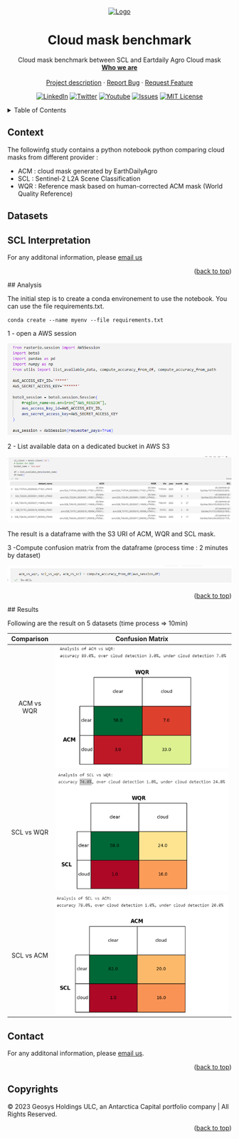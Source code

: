 <div id="top"></div>
<!-- PROJECT SHIELDS -->
<!--
*** See the bottom of this document for the declaration of the reference variables
*** https://www.markdownguide.org/basic-syntax/#reference-style-links
-->


<!-- PROJECT LOGO -->
<br />
<p align="center">
  <a href=https://github.com/GEOSYS/>
    <img src=https://earthdailyagro.com/wp-content/uploads/2022/01/Logo.svg alt="Logo" width="400" height="200">
  </a>

 <h1 align="center">Cloud mask benchmark</h3>

  <p align="center">
    Cloud mask benchmark between SCL and Eartdaily Agro Cloud mask
    <br />
    <a href=https://earthdailyagro.com/><strong>Who we are</strong></a>
    <br />
    <br />
    <a href=https://github.com/GEOSYS/Examples-and-showcases>Project description</a>
    ·
    <a href=https://github.com/GEOSYS/Examples-and-showcases/issues>Report Bug</a>
    ·
    <a href=https://github.com/GEOSYS/Examples-and-showcases/issues>Request Feature</a>
  </p>
</p>

<div align="center">
  
[![LinkedIn][linkedin-shield]][linkedin-url]
[![Twitter][twitter-shield]][twitter-url]
[![Youtube][youtube-shield]][youtube-url]
[![Issues][issues-shield]][issues-url]
[![MIT License][license-shield]][license-url]
  
</div>

<!--[![Stargazers][GitStars-shield]][GitStars-url]-->
<!--[![languages][NETcore-shield]][NETcore-url]-->
<!--[![Forks][forks-shield]][forks-url]-->
<!--[![Stargazers][stars-shield]][stars-url]-->
<!--[![CITest][CITest-shield]][CITest-url]-->
<!--[![languages][language-python-shiedl]][]-->

<!-- TABLE OF CONTENTS -->
<details close>
  <summary>Table of Contents</summary>
  <ol>
    <li><a href="#context">Context</a></li>
    <li><a href="#getting-started">Getting Started</a></li>
    <li><a href="#examples">Examples</a></li>
    <li><a href="#support-development">Support development</a></li>
    <li><a href="#license">License</a></li>
    <li><a href="#contact">Contact</a></li>
    <li><a href="#copyrights">Copyrights</a></li>
  </ol>
</details>

<!-- CONTEXT -->
## Context

The followinfg study contains a python  notebook python comparing cloud masks from different provider : 
- ACM : cloud mask generated by EarthDailyAgro
- SCL : Sentinel-2 L2A Scene Classification
- WQR : Reference mask based on human-corrected ACM mask (World Quality Reference)


<!-- DATASETS -->
## Datasets



<!-- SCLINTERPREATION -->
## SCL Interpretation

For any additonal information, please <a href="mailto: sales@earthdailyagro.com">email us</a>

<p align="right">(<a href="#top">back to top</a>)</p>
<!-- ANALYSIS -->
## Analysis

The initial step is to create a conda environement to use the notebook. You can use the file requirements.txt.
```
conda create --name myenv --file requirements.txt
```
 
1 - open a AWS session
<p align="center">
  <img src="https://github.com/GEOSYS/Studies-and-Analysis/blob/main/Cloud-Mask-Performance/Images/NoteBookCode.png?raw=true">
</p>

2 - List available data on a dedicated bucket in AWS S3
<p align="center">
  <img src="https://github.com/GEOSYS/Studies-and-Analysis/blob/main/Cloud-Mask-Performance/Images/assetlist.png?raw=true">
</p>
The result is a dataframe with the S3 URI of ACM, WQR and SCL mask.

3 -Compute confusion matrix from the dataframe (process time : 2 minutes by dataset)
<p align="center">
  <img src="https://github.com/GEOSYS/Studies-and-Analysis/blob/main/Cloud-Mask-Performance/Images/ComputeMatrix.png?raw=true">
</p>

<p align="right">(<a href="#top">back to top</a>)</p>
<!-- RESULTS -->
## Results

Following are the result on 5 datasets (time process => 10min)

| Comparison             |  Confusion Matrix |
:-------------------------:|:-------------------------:
ACM vs WQR | <img src="https://github.com/GEOSYS/Studies-and-Analysis/blob/main/Cloud-Mask-Performance/Images/ACMWQR.png?raw=true">
SCL vs WQR | <img src="https://github.com/GEOSYS/Studies-and-Analysis/blob/main/Cloud-Mask-Performance/Images/SCLWQR.png?raw=true">
SCL vs ACM|  <img src="https://github.com/GEOSYS/Studies-and-Analysis/blob/main/Cloud-Mask-Performance/Images/SCLACM.png?raw=true">

## Contact

For any additonal information, please [email us](mailto:sales@earthdailyagro.com).

<p align="right">(<a href="#top">back to top</a>)</p>


<!-- COPYRIGHTs -->
## Copyrights

© 2023 Geosys Holdings ULC, an Antarctica Capital portfolio company | All Rights Reserved.

<p align="right">(<a href="#top">back to top</a>)</p>

<!-- MARKDOWN LINKS & IMAGES -->
<!-- https://www.markdownguide.org/basic-syntax/#reference-style-links -->
<!-- List of available shields https://shields.io/category/license -->
<!-- List of available shields https://simpleicons.org/ -->
[contributors-shield]: https://img.shields.io/github/contributors/github_username/repo.svg?style=social
[NETcore-shield]: https://img.shields.io/badge/.NET%20Core-6.0-green
[NETcore-url]: https://github.com/dotnet/core
[contributors-url]: https://github.com/github_username/repo/graphs/contributors
[forks-shield]: https://img.shields.io/github/forks/github_username/repo.svg?style=plastic&logo=appveyor
[forks-url]: https://github.com/github_username/repo/network/members
[stars-shield]: https://img.shields.io/github/stars/qgis-plugin/repo.svg?style=plastic&logo=appveyor
[stars-url]: https://github.com/github_username/repo/stargazers
[issues-shield]: https://img.shields.io/github/issues/GEOSYS/qgis-plugin/repo.svg?style=social
[issues-url]: https://github.com/github_username/repo/issues
[license-shield]: https://img.shields.io/github/license/GEOSYS/qgis-plugin
[license-url]: https://www.gnu.org/licenses/gpl-3.0.en.html
[linkedin-shield]: https://img.shields.io/badge/-LinkedIn-black.svg?style=social&logo=linkedin
[linkedin-url]: https://www.linkedin.com/company/earthdailyagro/mycompany/
[twitter-shield]: https://img.shields.io/twitter/follow/EarthDailyAgro?style=social
[twitter-url]: https://img.shields.io/twitter/follow/EarthDailyAgro?style=social
[youtube-shield]: https://img.shields.io/youtube/channel/views/UCy4X-hM2xRK3oyC_xYKSG_g?style=social
[youtube-url]: https://img.shields.io/youtube/channel/views/UCy4X-hM2xRK3oyC_xYKSG_g?style=social
[language-python-shiedl]: https://img.shields.io/badge/python-3.7-green?logo=python
[language-python-url]: https://pypi.org/ 
[GitStars-shield]: https://img.shields.io/github/stars/GEOSYS?style=social
[GitStars-url]: https://img.shields.io/github/stars/GEOSYS?style=social
[CITest-shield]: https://img.shields.io/github/workflow/status/GEOSYS/qgis-plugin/Continous%20Integration
[CITest-url]: https://img.shields.io/github/workflow/status/GEOSYS/qgis-plugin/Continous%20Integration


